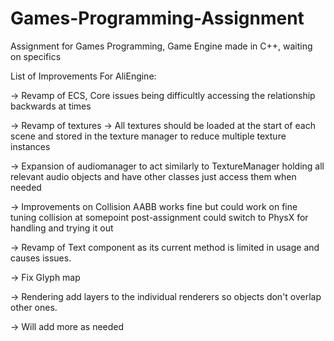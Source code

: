 # Games-Programming-Assignment
Assignment for Games Programming, Game Engine made in C++, waiting on specifics

List of Improvements For AliEngine:

-> Revamp of ECS, Core issues being difficultly accessing the relationship backwards at times

-> Revamp of textures -> All textures should be loaded at the start of each scene and stored in the texture manager to reduce multiple texture instances

-> Expansion of audiomanager to act similarly to TextureManager holding all relevant audio objects and have other classes just access them when needed

-> Improvements on Collision AABB works fine but could work on fine tuning collision at somepoint post-assignment could switch to PhysX for handling and trying it out

-> Revamp of Text component as its current method is limited in usage and causes issues.

-> Fix Glyph map

-> Rendering add layers to the individual renderers so objects don't overlap other ones.

-> Will add more as needed
